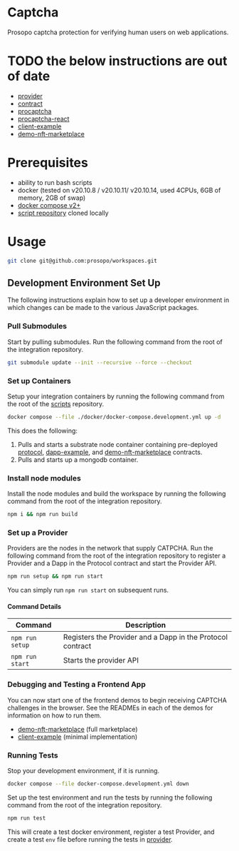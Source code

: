 # Captcha
Prosopo captcha protection for verifying human users on web applications.

# TODO the below instructions are out of date

- [provider](https://github.com/prosopo/provider)
- [contract](https://github.com/prosopo/contract)
- [procaptcha](https://github.com/prosopo/procaptcha)
- [procaptcha-react](https://github.com/prosopo/procaptcha-react)
- [client-example](https://github.com/prosopo/client-example)
- [demo-nft-marketplace](https://github.com/prosopo/demo-nft-marketplace)

# Prerequisites
- ability to run bash scripts
- docker (tested on v20.10.8 / v20.10.11/ v20.10.14, used 4CPUs, 6GB of memory, 2GB of swap)
- [docker compose v2+](https://www.docker.com/blog/announcing-compose-v2-general-availability/)
- [script repository](https://github.com/prosopo/scripts) cloned locally 

# Usage

```bash
git clone git@github.com:prosopo/workspaces.git
````

## Development Environment Set Up

The following instructions explain how to set up a developer environment in which changes can be made to the various JavaScript packages.


### Pull Submodules

Start by pulling submodules. Run the following command from the root of the integration repository.

```bash
git submodule update --init --recursive --force --checkout
```

### Set up Containers

Setup your integration containers by running the following command from the root of the [scripts](https://github.com/prosopo/scripts) repository.

```bash
docker compose --file ./docker/docker-compose.development.yml up -d
```

This does the following:

1. Pulls and starts a substrate node container containing pre-deployed [protocol](https://github.com/prosopo/protocol/), [dapp-example](https://github.com/prosopo/dapp-example), and [demo-nft-marketplace](https://github.com/prosopo/demo-nft-marketplace) contracts.
2. Pulls and starts up a mongodb container.

### Install node modules

Install the node modules and build the workspace by running the following command from the root of the integration repository.

```bash
npm i && npm run build
```

### Set up a Provider

Providers are the nodes in the network that supply CATPCHA. Run the following command from the root of the integration repository to register a Provider and a Dapp in the Protocol contract and start the Provider API.

```bash
npm run setup && npm run start
```

You can simply run `npm run start` on subsequent runs.

#### Command Details
| Command         | Description                                                |
|-----------------|------------------------------------------------------------|
| `npm run setup` | Registers the Provider and a Dapp in the Protocol contract |
| `npm run start` | Starts the provider API                                    |

### Debugging and Testing a Frontend App

You can now start one of the frontend demos to begin receiving CAPTCHA challenges in the browser. See the READMEs in each of the demos for information on how to run them.

- [demo-nft-marketplace](https://github.com/prosopo/demo-nft-marketplace) (full marketplace)
- [client-example](https://github.com/prosopo/client-example) (minimal implementation)


### Running Tests

Stop your development environment, if it is running.

```bash
docker compose --file docker-compose.development.yml down
```

Set up the test environment and run the tests by running the following command from the root of the integration repository.

```bash
npm run test
```

This will create a test docker environment, register a test Provider, and create a test `env` file before running the tests in [provider](https://github.com/prosopo/provider).
